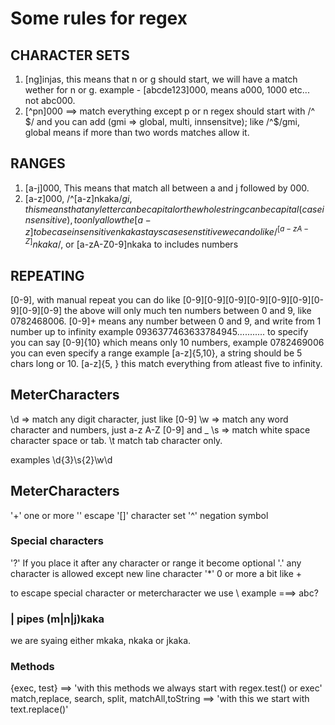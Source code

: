 # Some rules for regex 

## CHARACTER SETS 

1. [ng]injas, this means that n or g should start, we will have a match wether for n or g.
example - [abcde123]000, means a000, 1000 etc... not abc000.
2. [^pn]000 ==> match everything except p or n
regex should start with /^ $/  and you can add  (gmi => global, multi,  innsensitve); 
like /^$/gmi, global means if more than two words matches allow it. 

## RANGES

1. [a-j]000, This means that match all between a and j followed by 000.
2. [a-z]000, /^[a-z]nkaka$/gi, this means that any letter can be capital or the whole string
can be capital(case insensitive), to only allow the [a-z] to be case insensitive nkaka stays case senstitive we can do like /^[a-zA-Z]nkaka$/, or [a-zA-Z0-9]nkaka to includes numbers

## REPEATING 

[0-9],
with manual repeat you can do like
[0-9][0-9][0-9][0-9][0-9][0-9][0-9][0-9][0-9]
the above will only much ten numbers between 0 and 9, like 0782468006. 
[0-9]+ means any number between 0 and 9, and write from 1 number up to infinity
example 0936377463633784945...........
to specify you can say [0-9]{10} which means only 10 numbers, example 0782469006 
you can even specify a range example [a-z]{5,10}, a string should be 5 chars long or 10.
[a-z]{5, } this match everything from  atleast five to infinity.

## MeterCharacters

\d => match any digit character, just like [0-9]
\w => match any word character and numbers, just a-z A-Z [0-9] and _
\s => match white space character space or tab.
\t match tab character only. 

examples \d{3}\s{2}\w\d 

## MeterCharacters 

'+' one or more 
'\' escape 
'[]' character set
'^' negation symbol 

### Special characters 

'?' If you place it after any character or range it become optional 
'.' any character is allowed except new line  character
'*' 0 or more a bit like + 

to escape special character or metercharacter we use \ 
example ===> abc\? 

### | pipes (m|n|j)kaka 
we are syaing either mkaka, nkaka or jkaka. 

### Methods 
{exec, test} ==> 'with this methods we always start with regex.test() or exec'
match,replace, search, split, matchAll,toString ==> 'with this we start with text.replace()'